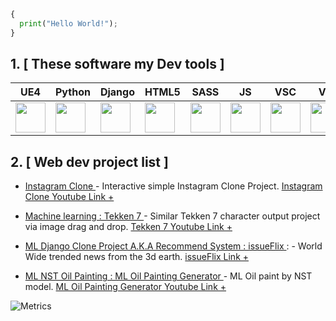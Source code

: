 ```python
{
  print("Hello World!");
}
```
## 1. [ These software my Dev tools ]
| UE4 | Python | Django | HTML5 | SASS | JS | VSC | VS | Blender | PsShell |
| ------ | ------ | ------ | ------ | ------ | ------ | ------ | ------ | ------ | ------ |
| <img height="48" width="48" src="https://cdn.jsdelivr.net/npm/simple-icons@v6/icons/unrealengine.svg" /> | <img height="48" width="48" src="https://cdn.jsdelivr.net/npm/simple-icons@v6/icons/python.svg" /> | <img height="48" width="48" src="https://cdn.jsdelivr.net/npm/simple-icons@v6/icons/django.svg" /> | <img height="48" width="48" src="https://cdn.jsdelivr.net/npm/simple-icons@v6/icons/html5.svg" /> | <img height="48" width="48" src="https://cdn.jsdelivr.net/npm/simple-icons@v6/icons/sass.svg" /> | <img height="48" width="48" src="https://cdn.jsdelivr.net/npm/simple-icons@v6/icons/javascript.svg" /> | <img height="48" width="48" src="https://cdn.jsdelivr.net/npm/simple-icons@v6/icons/visualstudiocode.svg" /> | <img height="48" width="48" src="https://cdn.jsdelivr.net/npm/simple-icons@v6/icons/visualstudio.svg" /> | <img height="48" width="48" src="https://cdn.jsdelivr.net/npm/simple-icons@v6/icons/blender.svg" /> | <img height="48" width="48" src="https://cdn.jsdelivr.net/npm/simple-icons@v6/icons/powershell.svg" /> |

## 2. [ Web dev project list ]

-  [ Instagram Clone ] - Interactive simple Instagram Clone Project. [ Instagram Clone Youtube Link + ]
-  [ Machine learning : Tekken 7 ] - Similar Tekken 7 character output project via image drag and drop. [ Tekken 7 Youtube Link + ]
-  [ ML Django Clone Project A.K.A Recommend System : issueFlix ]: - World Wide trended news from the 3d earth. [ issueFlix Link + ]
-  [ ML NST Oil Painting : ML Oil Painting Generator ] - ML Oil paint by NST model. [ ML Oil Painting Generator Youtube Link + ]

   [ Instagram Clone ]: <https://github.com/github01main/instaCloneTFT>
   [ Machine learning : Tekken 7 ]: <https://github.com/be1le/Image_classification_SVC>
   [ ML Django Clone Project A.K.A Recommend System : issueFlix ]: <https://github.com/godchoi96/issueFlix>
   [ ML NST Oil Painting : ML Oil Painting Generator ]: <https://github.com/github01main/ML_Oil_Painting_Generator>
   
   [ Instagram Clone Youtube Link + ]: < https://youtu.be/uh5mh7eSi_4 >
   [ Tekken 7 Youtube Link + ]: < https://youtu.be/Fbh8Y2Z-_dg >
   [ issueFlix Link + ]: < https://youtu.be/75sKAu7gVKc >
   [ ML Oil Painting Generator Youtube Link + ]: <  >
  
![Metrics](https://metrics.lecoq.io/github01main?template=classic&isocalendar=1&languages=1&people=1&lines=1&introduction=1&isocalendar.duration=full-year&languages.limit=8&languages.sections=most-used&languages.colors=github&languages.threshold=0%25&languages.indepth=false&languages.analysis.timeout=15&languages.categories=markup%2C%20programming&languages.recent.categories=markup%2C%20programming&languages.recent.load=300&languages.recent.days=14&people.limit=24&people.size=28&people.types=followers%2C%20following&people.identicons=false&people.shuffle=false&introduction.title=true&config.timezone=Asia%2FSeoul&config.display=large)


